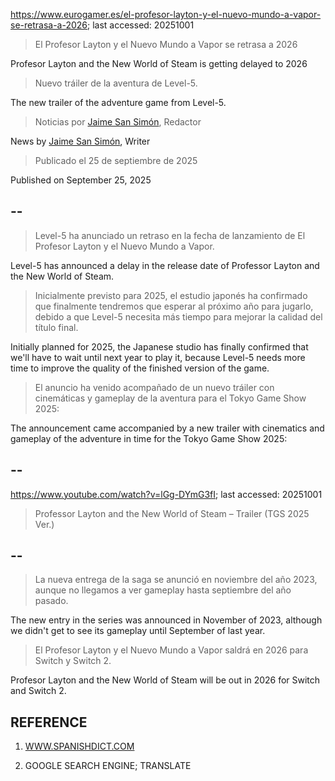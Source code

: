 https://www.eurogamer.es/el-profesor-layton-y-el-nuevo-mundo-a-vapor-se-retrasa-a-2026; last accessed: 20251001

> El Profesor Layton y el Nuevo Mundo a Vapor se retrasa a 2026

Profesor Layton and the New World of Steam is getting delayed to 2026

> Nuevo tráiler de la aventura de Level-5.

The new trailer of the adventure game from Level-5.

> Noticias por [Jaime San Simón](https://www.eurogamer.es/authors/jaime-san-simon), Redactor

News by [Jaime San Simón](https://www.eurogamer.es/authors/jaime-san-simon), Writer

> Publicado el 25 de septiembre de 2025 

Published on September 25, 2025

## --

> Level-5 ha anunciado un retraso en la fecha de lanzamiento de El Profesor Layton y el Nuevo Mundo a Vapor.

Level-5 has announced a delay in the release date of Professor Layton and the New World of Steam.

> Inicialmente previsto para 2025, el estudio japonés ha confirmado que finalmente tendremos que esperar al próximo año para jugarlo, debido a que Level-5 necesita más tiempo para mejorar la calidad del título final.

Initially planned for 2025, the Japanese studio has finally confirmed that we'll have to wait until next year to play it, because Level-5 needs more time to improve the quality of the finished version of the game.

> El anuncio ha venido acompañado de un nuevo tráiler con cinemáticas y gameplay de la aventura para el Tokyo Game Show 2025: 

The announcement came accompanied by a new trailer with cinematics and gameplay of the adventure in time for the Tokyo Game Show 2025:

## --

https://www.youtube.com/watch?v=lGg-DYmG3fI; last accessed: 20251001

> Professor Layton and the New World of Steam – Trailer (TGS 2025 Ver.) 

## --

> La nueva entrega de la saga se anunció en noviembre del año 2023, aunque no llegamos a ver gameplay hasta septiembre del año pasado.

The new entry in the series was announced in November of 2023, although we didn't get to see its gameplay until September of last year.

> El Profesor Layton y el Nuevo Mundo a Vapor saldrá en 2026 para Switch y Switch 2. 

Profesor Layton and the New World of Steam will be out in 2026 for Switch and Switch 2. 

## REFERENCE

1) [WWW.SPANISHDICT.COM](https://www.spanishdict.com)

2) GOOGLE SEARCH ENGINE; TRANSLATE
